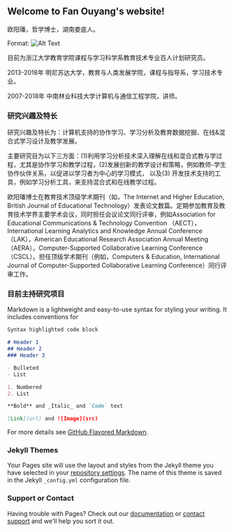 ## Welcome to Fan Ouyang's website!

欧阳璠，哲学博士，湖南娄底人。

Format: ![Alt Text](https://shimo.im/files/dL9kBMzrBe2H2qK5/)


目前为浙江大学教育学院课程与学习科学系教育技术专业百人计划研究员。

2013-2018年 明尼苏达大学，教育与人类发展学院，课程与指导系，学习技术专业。

2007-2018年 中南林业科技大学计算机与通信工程学院，讲师。

### 研究兴趣及特长
研究兴趣及特长为：计算机支持的协作学习、学习分析及教育数据挖掘、在线&混合式学习设计及教学发展。

主要研究目为以下三方面：(1)利用学习分析技术深入理解在线和混合式教与学过程，尤其是协作学习和教学过程，(2)发展创新的教学设计和策略，例如教师-学生协作伙伴关系，以促进以学习者为中心的学习模式， 以及(3) 开发技术支持的工具，例如学习分析工具，来支持混合式和在线教学过程。

欧阳璠博士在教育技术顶级学术期刊（如，The Internet and Higher Education, British Journal of Educational Technology）发表论文数篇。定期参加教育及教育技术学界主要学术会议，同时担任会议论文同行评审，例如Association for Educational Communications & Technology Convention （AECT），International Learning Analytics and Knowledge Annual Conference （LAK），American Educational Research Association Annual Meeting （AERA），Computer-Supported Collaborative Learning Conference （CSCL）。担任顶级学术期刊（例如，Computers & Education, International Journal of Computer-Supported Collaborative Learning Conference）同行评审工作。

### 目前主持研究项目

Markdown is a lightweight and easy-to-use syntax for styling your writing. It includes conventions for

```markdown
Syntax highlighted code block

# Header 1
## Header 2
### Header 3

- Bulleted
- List

1. Numbered
2. List

**Bold** and _Italic_ and `Code` text

[Link](url) and ![Image](src)
```

For more details see [GitHub Flavored Markdown](https://guides.github.com/features/mastering-markdown/).

### Jekyll Themes

Your Pages site will use the layout and styles from the Jekyll theme you have selected in your [repository settings](https://github.com/fanouyang/fanouyang.github.io/settings). The name of this theme is saved in the Jekyll `_config.yml` configuration file.

### Support or Contact

Having trouble with Pages? Check out our [documentation](https://help.github.com/categories/github-pages-basics/) or [contact support](https://github.com/contact) and we’ll help you sort it out.
